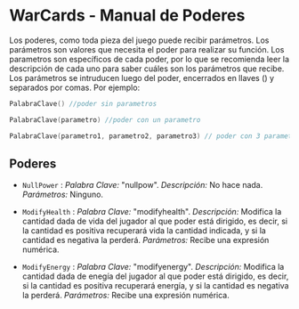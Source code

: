 # WarCards - Manual de Poderes

Los poderes, como toda pieza del juego puede recibir parámetros. Los parámetros son valores que necesita el poder para realizar su función. Los parametros son específicos de cada poder, por lo que se recomienda leer la descripción de cada uno para saber cuáles son los parámetros que recibe. Los parámetros se intruducen luego del poder, encerrados en llaves () y separados por comas. Por ejemplo:

```c++
PalabraClave() //poder sin parametros

PalabraClave(parametro) //poder con un parametro

PalabraClave(parametro1, parametro2, parametro3) // poder con 3 parametros
```

## Poderes

- `NullPower` : *Palabra Clave:* "nullpow". *Descripción:* No hace nada. *Parámetros:* Ninguno.

- `ModifyHealth` : *Palabra Clave:* "modifyhealth". *Descripción:* Modifica la cantidad dada de vida del jugador al que poder está dirigido, es decir, si la cantidad es positiva  recuperará vida la cantidad indicada, y si la cantidad es negativa la perderá. *Parámetros:* Recibe una expresión numérica.

- `ModifyEnergy` : *Palabra Clave:* "modifyenergy". *Descripción:* Modifica la cantidad dada de enegía del jugador al que poder está dirigido, es decir, si la cantidad es positiva  recuperará energía, y si la cantidad es negativa la perderá. *Parámetros:* Recibe una expresión numérica.
  